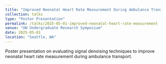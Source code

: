 ```yaml
---
title: "Improved Neonatal Heart Rate Measurement During Ambulance Transport"
collection: talks
type: "Poster Presentation"
permalink: /talks/2025-05-01-improved-neonatal-heart-rate-measurement
venue: "UW Undergraduate Research Symposium"
date: 2025-05-01
location: "Seattle, WA"
---
```


Poster presentation on evaluating signal denoising techniques to improve neonatal heart rate measurement during ambulance transport.
